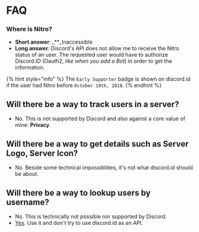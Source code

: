 # FAQ

### Where is Nitro?

* **Short answer**: _\*\*_Inaccessible
* **Long answer**: Discord's API does not allow me to receive the Nitro status of an user. The requested user would have to authorize Discord.ID \(Oauth2, _like when you add a Bot_\) in order to get the information.

{% hint style="info" %}
The `Early Supporter` badge is shown on discord.id if the user had Nitro before `October 10th, 2018`.
{% endhint %}

## Will there be a way to track users in a server?

* No. This is not supported by Discord and also against a core value of mine: **Privacy**. 

## Will there be a way to get details such as Server Logo, Server Icon?

* No. Beside some technical impossiblities, it's not what discord.id should be about.

## Will there be a way to lookup users by username?

* No. This is technically not possible nor supported by Discord.
* [Yes](https://discord.com/developers/docs/resources/user#get-user). Use it and don't try to use discord.id as an API.

